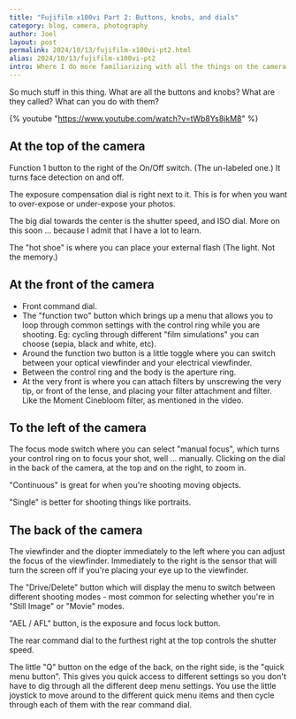 ```yaml
---
title: "Fujifilm x100vi Part 2: Buttons, knobs, and dials"
category: blog, camera, photography
author: Joel
layout: post
permalink: 2024/10/13/fujifilm-x100vi-pt2.html
alias: 2024/10/13/fujifilm-x100vi-pt2
intro: Where I do more familiarizing with all the things on the camera
---
```


So much stuff in this thing. What are all the buttons and knobs? What are they
called? What can you do with them?

{% youtube "https://www.youtube.com/watch?v=tWb8Ys8jkM8" %}

## At the top of the camera

Function 1 button to the right of the On/Off switch. (The un-labeled one.) It
turns face detection on and off.

The exposure compensation dial is right next to it. This is for when you want
to over-expose or under-expose your photos.

The big dial towards the center is the shutter speed, and ISO dial. More on
this soon ... because I admit that I have a lot to learn.

The "hot shoe" is where you can place your external flash (The light. Not the
memory.)

## At the front of the camera

* Front command dial.
* The "function two" button which brings up a menu that allows you to loop
  through common settings with the control ring while you are shooting. Eg:
  cycling through different "film simulations" you can choose (sepia, black and
  white, etc).
* Around the function two button is a little toggle where you can switch
  between your optical viewfinder and your electrical viewfinder.
* Between the control ring and the body is the aperture ring.
* At the very front is where you can attach filters by unscrewing the very tip,
  or front of the lense, and placing your filter attachment and filter. Like
  the Moment Cinebloom filter, as mentioned in the video.

## To the left of the camera

The focus mode switch where you can select "manual focus", which turns your
control ring on to focus your shot, well ... manually. Clicking on the dial in
the back of the camera, at the top and on the right, to zoom in.

"Continuous" is great for when you're shooting moving objects.

"Single" is better for shooting things like portraits.

## The back of the camera

The viewfinder and the diopter immediately to the left where you can adjust the
focus of the viewfinder. Immediately to the right is the sensor that will turn
the screen off if you're placing your eye up to the viewfinder.

The "Drive/Delete" button which will display the menu to switch between
different shooting modes - most common for selecting whether you're in "Still
Image" or "Movie" modes.

"AEL / AFL" button, is the exposure and focus lock button.

The rear command dial to the furthest right at the top controls the shutter
speed.

The little "Q" button on the edge of the back, on the right side, is the "quick
menu button". This gives you quick access to different settings so you don't
have to dig through all the different deep menu settings. You use the little
joystick to move around to the different quick menu items and then cycle
through each of them with the rear command dial.
